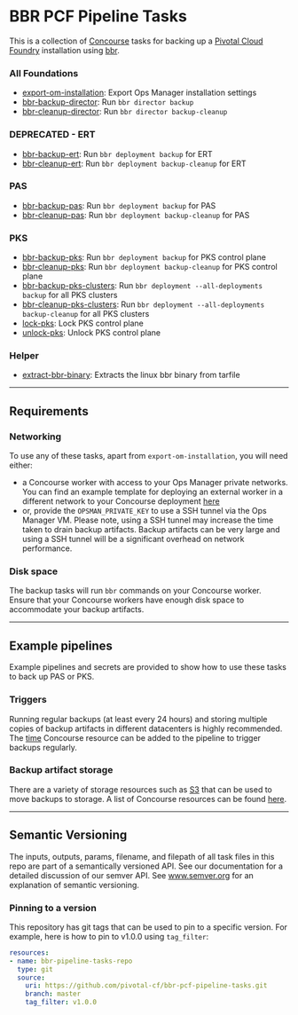 # BBR PCF Pipeline Tasks

This is a collection of [Concourse](https://concourse.ci) tasks for backing up a [Pivotal Cloud Foundry](https://pivotal.io/platform) installation using [bbr](https://github.com/cloudfoundry-incubator/bosh-backup-and-restore).

### All Foundations
- [export-om-installation](tasks/export-om-installation/task.yml): Export Ops Manager installation settings
- [bbr-backup-director](tasks/bbr-backup-director/task.yml): Run `bbr director backup`
- [bbr-cleanup-director](tasks/bbr-cleanup-director/task.yml): Run `bbr director backup-cleanup`

### DEPRECATED - ERT
- [bbr-backup-ert](tasks/bbr-backup-ert/task.yml): Run `bbr deployment backup` for ERT
- [bbr-cleanup-ert](tasks/bbr-cleanup-ert/task.yml): Run `bbr deployment backup-cleanup` for ERT

### PAS
- [bbr-backup-pas](tasks/bbr-backup-pas/task.yml): Run `bbr deployment backup` for PAS
- [bbr-cleanup-pas](tasks/bbr-cleanup-pas/task.yml): Run `bbr deployment backup-cleanup` for PAS

### PKS
- [bbr-backup-pks](tasks/bbr-backup-pks/task.yml): Run `bbr deployment backup` for PKS control plane
- [bbr-cleanup-pks](tasks/bbr-cleanup-pks/task.yml): Run `bbr deployment backup-cleanup` for PKS control plane
- [bbr-backup-pks-clusters](tasks/bbr-backup-pks-clusters/task.yml): Run `bbr deployment --all-deployments backup` for all PKS clusters
- [bbr-cleanup-pks-clusters](tasks/bbr-cleanup-pks-clusters/task.yml): Run `bbr deployment --all-deployments backup-cleanup` for all PKS clusters
- [lock-pks](tasks/lock-pks/task.yml): Lock PKS control plane
- [unlock-pks](tasks/unlock-pks/task.yml): Unlock PKS control plane

### Helper
- [extract-bbr-binary](tasks/extract-bbr-binary/task.yml): Extracts the linux bbr binary from tarfile

---

## Requirements

### Networking

To use any of these tasks, apart from `export-om-installation`, you will need either:
- a Concourse worker with access to your Ops Manager private networks. You can find an example template for deploying an external worker in a different network to your Concourse deployment [here](https://github.com/concourse/concourse-bosh-deployment/blob/master/cluster/external-worker.yml)
- or, provide the `OPSMAN_PRIVATE_KEY` to use a SSH tunnel via the Ops Manager VM. Please note, using a SSH tunnel may increase the time taken to drain backup artifacts. Backup artifacts can be very large and using a SSH tunnel will be a significant overhead on network performance.

### Disk space

The backup tasks will run `bbr` commands on your Concourse worker. Ensure that your Concourse workers have enough disk space to accommodate your backup artifacts.

---

## Example pipelines

Example pipelines and secrets are provided to show how to use these tasks to back up PAS or PKS.

### Triggers

Running regular backups (at least every 24 hours) and storing multiple copies of backup artifacts in different datacenters is highly recommended. The [time](https://github.com/concourse/time-resource) Concourse resource can be added to the pipeline to trigger backups regularly.

### Backup artifact storage

There are a variety of storage resources such as [S3](https://github.com/concourse/s3-resource) that can be used to move backups to storage. A list of Concourse resources can be found [here](https://concourse.ci/resource-types.html).

---

## Semantic Versioning

The inputs, outputs, params, filename, and filepath of all task files in this repo are part of a semantically versioned API.
See our documentation for a detailed discussion of our semver API. See www.semver.org for an explanation of semantic versioning.

### Pinning to a version

This repository has git tags that can be used to pin to a specific version. For example, here is how to pin to v1.0.0 using `tag_filter`:

```yaml
resources:
- name: bbr-pipeline-tasks-repo
  type: git
  source:
    uri: https://github.com/pivotal-cf/bbr-pcf-pipeline-tasks.git
    branch: master
    tag_filter: v1.0.0
```
